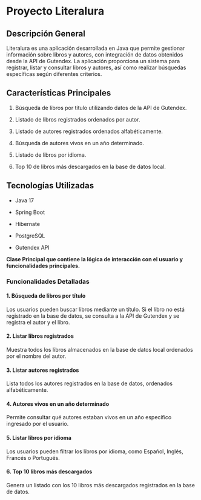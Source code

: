 # Proyecto Literalura

## Descripción General

Literalura es una aplicación desarrollada en Java que permite gestionar información sobre libros y autores, con integración de datos obtenidos desde la API de Gutendex. La aplicación proporciona un sistema para registrar, listar y consultar libros y autores, así como realizar búsquedas específicas según diferentes criterios.

##   Características Principales

1. Búsqueda de libros por título utilizando datos de la API de Gutendex.

1. Listado de libros registrados ordenados por autor.

1. Listado de autores registrados ordenados alfabéticamente.

1. Búsqueda de autores vivos en un año determinado.

1. Listado de libros por idioma.

1. Top 10 de libros más descargados en la base de datos local.

## Tecnologías Utilizadas

- Java 17

- Spring Boot

- Hibernate

- PostgreSQL

- Gutendex API

****Clase Principal que contiene la lógica de interacción con el usuario y funcionalidades principales.****

### Funcionalidades Detalladas

#### 1. Búsqueda de libros por título

Los usuarios pueden buscar libros mediante un título. Si el libro no está registrado en la base de datos, se consulta a la API de Gutendex y se registra el autor y el libro.

#### 2. Listar libros registrados

Muestra todos los libros almacenados en la base de datos local ordenados por el nombre del autor.

#### 3. Listar autores registrados

Lista todos los autores registrados en la base de datos, ordenados alfabéticamente.

#### 4. Autores vivos en un año determinado

Permite consultar qué autores estaban vivos en un año específico ingresado por el usuario.

#### 5. Listar libros por idioma

Los usuarios pueden filtrar los libros por idioma, como Español, Inglés, Francés o Portugués.

#### 6. Top 10 libros más descargados

Genera un listado con los 10 libros más descargados registrados en la base de datos.

